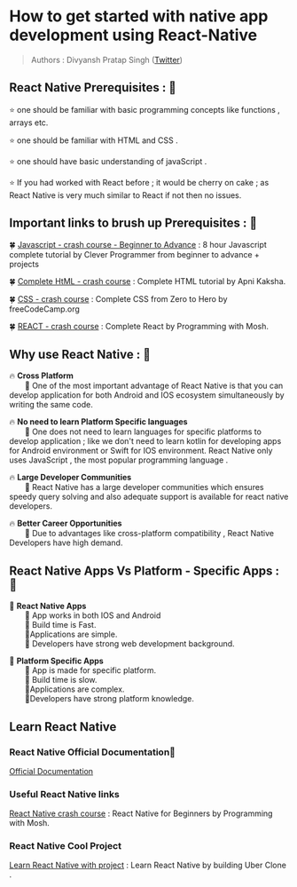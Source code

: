 
# How to get started with native app development using React-Native

> Authors : Divyansh Pratap Singh ([Twitter](https://mobile.twitter.com/dev_pratap3250))


## React Native Prerequisites : 📌

  ⭐ one should be familiar with basic programming concepts like functions , arrays etc.

  ⭐ one should be familiar with HTML and CSS .

  ⭐ one should have basic understanding of  javaScript .

  ⭐ If you had worked with React before ; it  would be  cherry on cake ; as React Native is very much similar to React if not  then no issues.



## Important links to brush up Prerequisites : 📌

  🍀 [Javascript - crash course - Beginner to Advance](https://youtu.be/Qqx_wzMmFeA) : 8 hour Javascript complete tutorial by Clever Programmer from beginner to advance + projects

  🍀 [Complete HtML - crash course](https://youtu.be/HcOc7P5BMi4) : Complete HTML tutorial by Apni Kaksha.

  🍀 [CSS - crash course](https://youtu.be/1Rs2ND1ryYc) : Complete CSS from Zero to Hero by freeCodeCamp.org

  🍀 [REACT - crash course](https://youtu.be/Ke90Tje7VS0) : Complete React by Programming with Mosh.


## Why use React Native : 📌 

🔥 **Cross Platform**  
  🔰 One of the most important advantage of React Native is that you can develop application for both Android and IOS ecosystem simultaneously by writing the same code.

🔥 **No need to learn Platform Specific languages**  
  🔰 One does not need to learn languages for specific platforms to develop application ; like we don't need to learn kotlin for developing apps for Android environment or Swift  for IOS environment. React Native only uses JavaScript , the most popular programming language .

🔥 **Large Developer Communities**  
  🔰 React Native has a large developer communities which ensures speedy query solving and also adequate support is available for react native developers.

🔥 **Better Career Opportunities**  
  🔰 Due to advantages like cross-platform compatibility , React Native Developers have high demand.


 ## React Native Apps    Vs   Platform - Specific Apps : 📌 

🔶 **React Native Apps**   
  📍 App works in both IOS and Android  
  📍 Build time is Fast.  
  📍Applications are simple.  
  📍 Developers have strong web development background.  
    
🔶 **Platform Specific Apps**  
  📍 App is made for specific platform.  
  📍 Build time is slow.  
  📍Applications are complex.  
  📍Developers have strong platform knowledge.  

## Learn React Native            

### React Native Official Documentation📌
    
  [Official Documentation](https://reactnative.dev)


### Useful React Native links 

  [React Native crash course](https://youtu.be/0-S5a0eXPoc) : React Native for Beginners by Programming with Mosh.


### React Native Cool Project

  [ Learn React Native with project](https://youtu.be/jmvbhuJXFow ) : Learn React Native by building Uber Clone .

